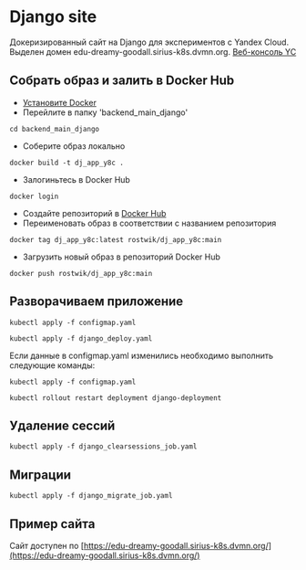 # Django site

Докеризированный сайт на Django для экспериментов с Yandex Cloud.
Выделен домен edu-dreamy-goodall.sirius-k8s.dvmn.org.
[Веб-консоль YC](https://console.cloud.yandex.ru/folders/b1gtcctl0mkamhmvoq79/managed-kubernetes/cluster/cat528346gdueh53ts39/overview])

## Собрать образ и залить в Docker Hub

- [Установите Docker](https://www.docker.com/)
- Перейлите в папку 'backend_main_django'
```commandline
cd backend_main_django
```
- Соберите образ локально
```
docker build -t dj_app_y8c .
```
- Залогиньтесь в Docker Hub
```commandline
docker login
```
- Создайте репозиторий в [Docker Hub](https://hub.docker.com/)
- Переименовать образ в соответствии с названием репозитория
```commandline
docker tag dj_app_y8c:latest rostwik/dj_app_y8c:main
```
- Загрузить новый образ в репозиторий Docker Hub
```commandline
docker push rostwik/dj_app_y8c:main
```
## Разворачиваем приложение

```
kubectl apply -f configmap.yaml
```
```
kubectl apply -f django_deploy.yaml
```

Если данные в configmap.yaml изменились необходимо выполнить следующие команды:
```
kubectl apply -f configmap.yaml
```
```
kubectl rollout restart deployment django-deployment
```

## Удаление сессий
```
kubectl apply -f django_clearsessions_job.yaml
```

## Миграции

```
kubectl apply -f django_migrate_job.yaml
```
## Пример сайта

Сайт доступен по [https://edu-dreamy-goodall.sirius-k8s.dvmn.org/](https://edu-dreamy-goodall.sirius-k8s.dvmn.org/) 